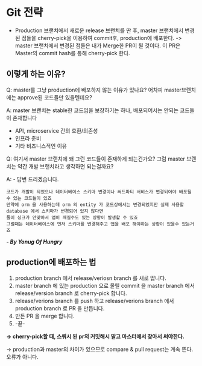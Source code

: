 # Git 전략
- Production 브랜치에서 새로운 release 브랜치를 딴 후, master 브랜치에서 변경된 점들을 cherry-pick을 이용하여 commit후, production에 배포한다.
-> master 브랜치에서 변경된 점들은 내가 Merge한 PR이 될 것이다. 이 PR은 Master의 commit hash를 통해 cherry-pick 한다.

## 이렇게 하는 이유?
Q: master를 그냥 production에 배포하지 않는 이유가 있나요? 어차피 master브랜치에는 approve된 코드들만 있을텐데요?

A: master 브랜치는 stable한 코드임을 보장하기는 하나, 배포되어서는 안되는 코드들이 존재합니다

- API, microservice 간의 호환/의존성
- 인프라 준비
- 기타 비즈니스적인 이유

Q: 여기서 master 브랜치에 왜 그런 코드들이 존재하게 되는건가요? 그럼 master 브랜치는 약간 개발 브랜치라고 생각하면 되는걸까요?

A: - 답변 드리겠습니다.
```
코드가 개발이 되었으나 데이터베이스 스키마 변경이나 써드파티 서비스가 변경되어야 배포될 수 있는 코드들이 있죠
만약에 orm 을 사용하는데 orm 의 entity 가 코드상에서는 변경되었지만 실제 사용할 database 에서 스키마가 변경되어 있지 않다면
둘이 싱크가 안맞아서 앱이 깨질수도 있는 상황이 발생할 수 있죠
그럴때는 데이터베이스에 먼저 스키마를 변경해주고 앱을 배포 해야하는 상황이 있을수 있는거죠
```
***- By Yonug Of Hungry***

## production에 배포하는 법

1. production branch 에서 release/veriosn branch 를 새로 땁니다.
2. master branch 에 있는 production 으로 올릴 commit 을 master branch 에서 release/version branch 로 cherry-pick 합니다.
3. release/verions branch 를 push 하고 release/verions branch 에서 production branch 로 PR 을 만듭니다.
4. 만든 PR 을 merge 합니다.
5. -끝-

**→ cherry-pick할 때, 스쿼시 된 pr의 커밋해시 말고 마스터에서 찾아서 써야한다.**

→ production과 master의 차이가 있으므로 compare & pull request는 계속 뜬다. 오류가 아니다.
